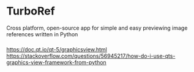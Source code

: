 # TurboRef
Cross platform, open-source app for simple and easy previewing image references written in Python



###
https://doc.qt.io/qt-5/graphicsview.html
https://stackoverflow.com/questions/56945217/how-do-i-use-qts-graphics-view-framework-from-python